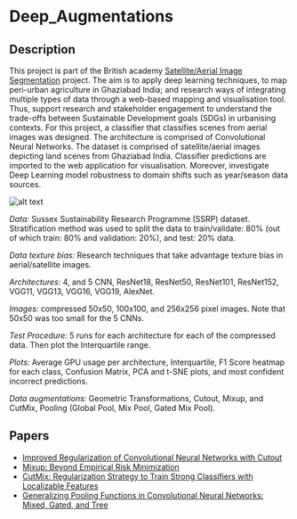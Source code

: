 # Deep_Augmentations

## Description

This project is part of the British academy [Satellite/Aerial Image Segmentation](https://wearepal.ai/projects/ssrp) project. 
The aim is to apply deep learning techniques, to map peri-urban agriculture in Ghaziabad India; and research ways of integrating multiple types of data through a web-based mapping and visualisation tool. Thus, support research and stakeholder engagement to understand the trade-offs between Sustainable Development goals (SDGs) in urbanising contexts.
For this project, a classifier that classifies scenes from aerial images was designed. The architecture is comprised of Convolutional Neural Networks. The dataset is comprised of satellite/aerial images depicting land scenes from Ghaziabad India. Classifier predictions are imported to the web application for visualisation. Moreover, investigate Deep Learning model robustness to domain shifts such as year/season data sources.

![alt text](https://github.com/gvsam7/Deep_Augmentations/blob/main/Images/SSRP_Classifier.PNG)

*Data:*  Sussex Sustainability Research Programme (SSRP) dataset.
Stratification method was used to split the data to train/validate: 80% (out of which train: 80% and
validation: 20%), and test: 20% data.

*Data texture bias:* Research techniques that take advantage texture bias in aerial/satellite images.

*Architectures:* 4, and 5 CNN, ResNet18, ResNet50, ResNet101, ResNet152, VGG11, VGG13, VGG16, VGG19, AlexNet.

*Images:* compressed 50x50, 100x100, and 256x256 pixel images. Note that 50x50 was too small for the 5 CNNs.

*Test Procedure:* 5 runs for each architecture for each of the compressed data. Then plot the Interquartile range.

*Plots:* Average GPU usage per architecture, Interquartile, F1 Score heatmap for each class, Confusion Matrix, PCA and t-SNE plots, and most confident incorrect predictions.

*Data augmentations:* Geometric Transformations, Cutout, Mixup, and CutMix, Pooling (Global Pool, Mix Pool, Gated Mix Pool).

## Papers
- [Improved Regularization of Convolutional Neural Networks with Cutout](https://arxiv.org/abs/1708.04552)
- [Mixup: Beyond Empirical Risk Minimization](https://arxiv.org/abs/1710.09412)
- [CutMix: Regularization Strategy to Train Strong Classifiers with Localizable Features](https://arxiv.org/abs/1905.04899)
- [Generalizing Pooling Functions in Convolutional Neural Networks: Mixed, Gated, and Tree](https://arxiv.org/abs/1509.08985)